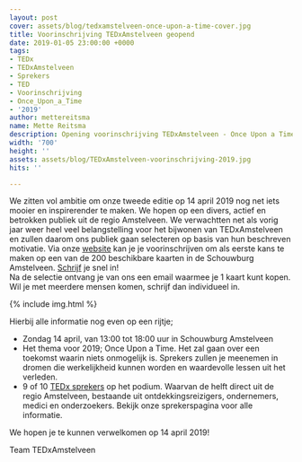 ```yaml
---
layout: post
cover: assets/blog/tedxamstelveen-once-upon-a-time-cover.jpg
title: Voorinschrijving TEDxAmstelveen geopend
date: 2019-01-05 23:00:00 +0000
tags:
- TEDx
- TEDxAmstelveen
- Sprekers
- TED
- Voorinschrijving
- Once_Upon_a_Time
- '2019'
author: mettereitsma
name: Mette Reitsma
description: Opening voorinschrijving TEDxAmstelveen - Once Upon a Time - 2019
width: '700'
height: ''
assets: assets/blog/TEDxAmstelveen-voorinschrijving-2019.jpg
hits: ''

---
```

We zitten vol ambitie om onze tweede editie op 14 april 2019 nog net iets mooier en inspirerender te maken. We hopen op een divers, actief en betrokken publiek uit de regio Amstelveen. We verwachtten net als vorig jaar weer heel veel belangstelling voor het bijwonen van TEDxAmstelveen en zullen daarom ons publiek gaan selecteren op basis van hun beschreven motivatie. Via onze [website](https://tedxamstelveen.com/) kan je je voorinschrijven om als eerste kans te maken op een van de 200 beschikbare kaarten in de Schouwburg Amstelveen. [Schrijf](https://docs.google.com/forms/d/1Es74rB--j6gnE1CCwLpxoUHtRZk_Fau7Eef-SaNFVMs/viewform?edit_requested=true "Schrijf") je snel in!   
Na de selectie ontvang je van ons een email waarmee je 1 kaart kunt kopen. Wil je met meerdere mensen komen, schrijf dan individueel in.

{% include img.html %}

Hierbij alle informatie nog even op een rijtje;

* Zondag 14 april, van 13:00 tot 18:00 uur in Schouwburg Amstelveen
* Het thema voor 2019; Once Upon a Time. Het zal gaan over een toekomst waarin niets onmogelijk is. Sprekers zullen je meenemen in dromen die werkelijkheid kunnen worden en waardevolle lessen uit het verleden.
* 9 of 10 [TEDx sprekers](https://tedxamstelveen.com/sprekers/ "TEDx sprekers") op het podium. Waarvan de helft direct uit de regio Amstelveen, bestaande uit ontdekkingsreizigers, ondernemers, medici en onderzoekers. Bekijk onze sprekerspagina voor alle informatie.

We hopen je te kunnen verwelkomen op 14 april 2019!

Team TEDxAmstelveen
